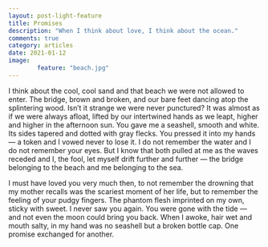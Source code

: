 ```yaml
---
layout: post-light-feature
title: Promises
description: "When I think about love, I think about the ocean."
comments: true
category: articles
date: 2021-01-12
image: 
        feature: "beach.jpg"
---
```

I think about the cool, cool sand and that beach we were not allowed to enter. The bridge, brown and broken, and our bare feet dancing atop the splintering wood. Isn’t it strange we were never punctured? It was almost as if we were always afloat, lifted by our intertwined hands as we leapt, higher and higher in the afternoon sun. You gave me a seashell, smooth and white. Its sides tapered and dotted with gray flecks. You pressed it into my hands — a token and I vowed never to lose it. I do not remember the water and I do not remember your eyes. But I know that both pulled at me as the waves receded and I, the fool, let myself drift further and further — the bridge belonging to the beach and me belonging to the sea. 

I must have loved you very much then, to not remember the drowning that my mother recalls was the scariest moment of her life, but to remember the feeling of your pudgy fingers. The phantom flesh imprinted on my own, sticky with sweet. I never saw you again. You were gone with the tide — and not even the moon could bring you back. When I awoke, hair wet and mouth salty, in my hand was no seashell but a broken bottle cap. One promise exchanged for another.

